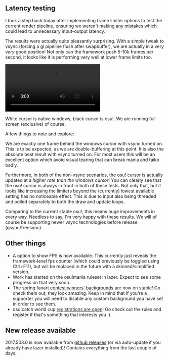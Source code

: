 ## Latency testing

I took a step back today after implementing frame limiter options to test the current render pipeline, ensuring we weren't making any mistakes which could lead to unnecessary input-output latency.

The results were actually quite pleasantly surprising. With a simple tweak to vsync (forcing a gl pipeline flush after swapbuffer), we are actually in a very *very* good position! Not only can the framework push 5-10k frames per second, it looks like it is performing very well at lower frame limits too.

<video src="//puu.sh/zPnrs/7bdca0821e.mp4" controls preload="metadata"></video>

White cursor is native windows, black cursor is osu!. We are running full screen (exclusive) of course.

A few things to note and explore:

We are exactly one frame behind the windows cursor with vsync turned on. This is to be expected, as we are double-buffering at this point. It is also the absolute best result with vsync turned on. For most users this will be an excellent option which avoid visual tearing that can break mania and taiko badly.

Furthermore, in both of the non-vsync scenarios, the osu! cursor is actually updated at a *higher rate than the windows cursor*! You can clearly see that the osu! cursor is always in front in both of these tests. Not only that, but it looks like increasing the limiters beyond the (currently) lowest available setting has no noticeable effect. This is due to input also being threaded and polled separately to both the draw and update loops.

Comparing to the current stable osu!, this means huge improvements in every way. Needless to say, I'm very happy with these results. We will of course be supporting newer vsync technologies before release (gsync/freesync).

## Other things

- A option to show FPS is now available. This currently just reveals the framework-level fps counter (which could previously be toggled using Ctrl+F11), but will be replaced in the future with a skinned/simplified version.
- Work has started on the osu!mania ruleset in lazer. Expect to see some progress on that very soon.
- The spring fanart [contest winners' backgrounds](https://osu.ppy.sh/news/160055282693) are now on stable! Go check them out, they look amazing. Keep in mind that if you're a supporter you will need to disable any custom background you have set in order to see them.
- osu!catch world cup [registrations are open](https://osu.ppy.sh/news/160263921203)! Go check out the rules and register if that's something that interests you :).

## New release available

2017.503.0 is now available from [github releases](https://github.com/ppy/osu/releases/tag/v2017.503.0) (or via auto-update if you already have lazer installed)! Contains everything from the last couple of days.
